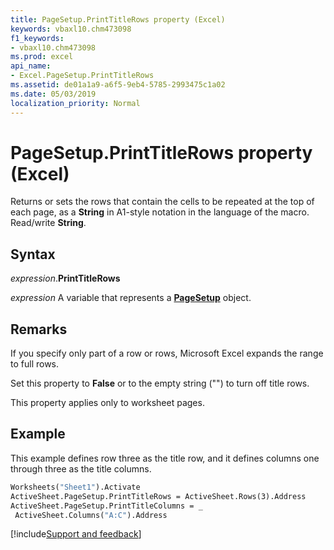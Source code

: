```yaml
---
title: PageSetup.PrintTitleRows property (Excel)
keywords: vbaxl10.chm473098
f1_keywords:
- vbaxl10.chm473098
ms.prod: excel
api_name:
- Excel.PageSetup.PrintTitleRows
ms.assetid: de01a1a9-a6f5-9eb4-5785-2993475c1a02
ms.date: 05/03/2019
localization_priority: Normal
---
```



# PageSetup.PrintTitleRows property (Excel)

Returns or sets the rows that contain the cells to be repeated at the top of each page, as a **String** in A1-style notation in the language of the macro. Read/write **String**.


## Syntax

_expression_.**PrintTitleRows**

_expression_ A variable that represents a **[PageSetup](Excel.PageSetup.md)** object.


## Remarks

If you specify only part of a row or rows, Microsoft Excel expands the range to full rows.

Set this property to **False** or to the empty string ("") to turn off title rows.

This property applies only to worksheet pages.


## Example

This example defines row three as the title row, and it defines columns one through three as the title columns.

```vb
Worksheets("Sheet1").Activate 
ActiveSheet.PageSetup.PrintTitleRows = ActiveSheet.Rows(3).Address 
ActiveSheet.PageSetup.PrintTitleColumns = _ 
 ActiveSheet.Columns("A:C").Address
```




[!include[Support and feedback](~/includes/feedback-boilerplate.md)]
